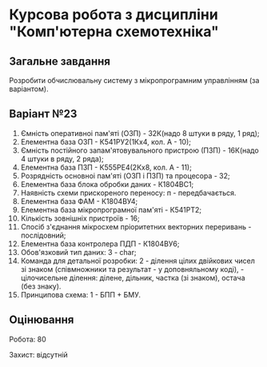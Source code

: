 # Курсова робота з дисципліни "Комп'ютерна схемотехніка"

## Загальне завдання

Розробити обчислювальну систему з мікропрограмним управлінням (за варiантом).

## Варіант №23

1. Ємнiсть оперативноi пам'ятi (ОЗП) - 32К(надо 8 штуки в ряду, 1 ряд);
2. Елементна база ОЗП - К541РУ2(1Кх4, кол. А - 10);
3. Ємнiсть постiйного запам'ятовувального пристрою (ПЗП) - 16К(надо 4 штуки в ряду, 2 ряда);
4. Елементна база ПЗП - К555РЕ4(2Кх8, кол. А - 11);
5. Розряднiсть основноi пам'ятi (ОЗП i ПЗП) та процесора - 32;
6. Елементна база блока обробки даних - К1804ВС1;
7. Наявнiсть схеми прискореного переносу: п - передбачається.
8. Елементна база ФАМ - К1804ВУ4;
9. Елементна база мiкропрограмної пам'ятi - К541РТ2;
10. Кiлькiсть зовнiшнiх пристроїв - 16;
11. Спосiб з'єднання мiкросхем прiоритетних векторних переривань - послідовний;
12. Елементна база контролера ПДП -  К1804ВУ6;
13. Обов'язковий тип даних: 3 - char;
14. Команда для детальної розробки: 2 - дiлення цілих двійкових чисел зі знаком (співмножники та результат - у доповняльному коді), - цілочисельне ділення: ділене, дільник, частка (зі знаком), остача (без знаку).
15. Принципова схема: 1 - БПП + БМУ.

## Оцінювання 
Робота: 80

Захист: відсутній
